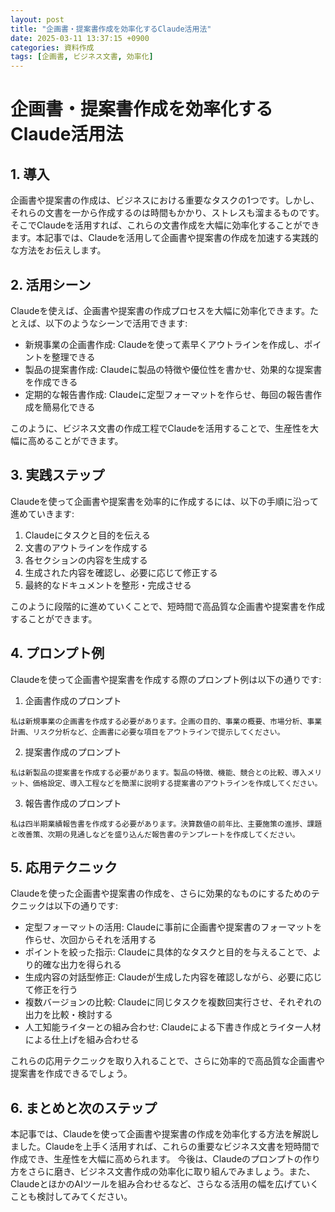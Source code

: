 ```yaml
---
layout: post
title: "企画書・提案書作成を効率化するClaude活用法"
date: 2025-03-11 13:37:15 +0900
categories: 資料作成
tags: [企画書, ビジネス文書, 効率化]
---
```


# 企画書・提案書作成を効率化するClaude活用法

## 1. 導入
企画書や提案書の作成は、ビジネスにおける重要なタスクの1つです。しかし、それらの文書を一から作成するのは時間もかかり、ストレスも溜まるものです。そこでClaudeを活用すれば、これらの文書作成を大幅に効率化することができます。本記事では、Claudeを活用して企画書や提案書の作成を加速する実践的な方法をお伝えします。

## 2. 活用シーン
Claudeを使えば、企画書や提案書の作成プロセスを大幅に効率化できます。たとえば、以下のようなシーンで活用できます:

- 新規事業の企画書作成: Claudeを使って素早くアウトラインを作成し、ポイントを整理できる
- 製品の提案書作成: Claudeに製品の特徴や優位性を書かせ、効果的な提案書を作成できる
- 定期的な報告書作成: Claudeに定型フォーマットを作らせ、毎回の報告書作成を簡易化できる

このように、ビジネス文書の作成工程でClaudeを活用することで、生産性を大幅に高めることができます。

## 3. 実践ステップ
Claudeを使って企画書や提案書を効率的に作成するには、以下の手順に沿って進めていきます:

1. Claudeにタスクと目的を伝える
2. 文書のアウトラインを作成する
3. 各セクションの内容を生成する
4. 生成された内容を確認し、必要に応じて修正する
5. 最終的なドキュメントを整形・完成させる

このように段階的に進めていくことで、短時間で高品質な企画書や提案書を作成することができます。

## 4. プロンプト例
Claudeを使って企画書や提案書を作成する際のプロンプト例は以下の通りです:

1. 企画書作成のプロンプト
```
私は新規事業の企画書を作成する必要があります。企画の目的、事業の概要、市場分析、事業計画、リスク分析など、企画書に必要な項目をアウトラインで提示してください。
```

2. 提案書作成のプロンプト
```
私は新製品の提案書を作成する必要があります。製品の特徴、機能、競合との比較、導入メリット、価格設定、導入工程などを簡潔に説明する提案書のアウトラインを作成してください。
```

3. 報告書作成のプロンプト
```
私は四半期業績報告書を作成する必要があります。決算数値の前年比、主要施策の進捗、課題と改善策、次期の見通しなどを盛り込んだ報告書のテンプレートを作成してください。
```

## 5. 応用テクニック
Claudeを使った企画書や提案書の作成を、さらに効果的なものにするためのテクニックは以下の通りです:

- 定型フォーマットの活用: Claudeに事前に企画書や提案書のフォーマットを作らせ、次回からそれを活用する
- ポイントを絞った指示: Claudeに具体的なタスクと目的を与えることで、より的確な出力を得られる
- 生成内容の対話型修正: Claudeが生成した内容を確認しながら、必要に応じて修正を行う
- 複数バージョンの比較: Claudeに同じタスクを複数回実行させ、それぞれの出力を比較・検討する
- 人工知能ライターとの組み合わせ: Claudeによる下書き作成とライター人材による仕上げを組み合わせる

これらの応用テクニックを取り入れることで、さらに効率的で高品質な企画書や提案書を作成できるでしょう。

## 6. まとめと次のステップ
本記事では、Claudeを使って企画書や提案書の作成を効率化する方法を解説しました。Claudeを上手く活用すれば、これらの重要なビジネス文書を短時間で作成でき、生産性を大幅に高められます。
今後は、Claudeのプロンプトの作り方をさらに磨き、ビジネス文書作成の効率化に取り組んでみましょう。また、ClaudeとほかのAIツールを組み合わせるなど、さらなる活用の幅を広げていくことも検討してみてください。
